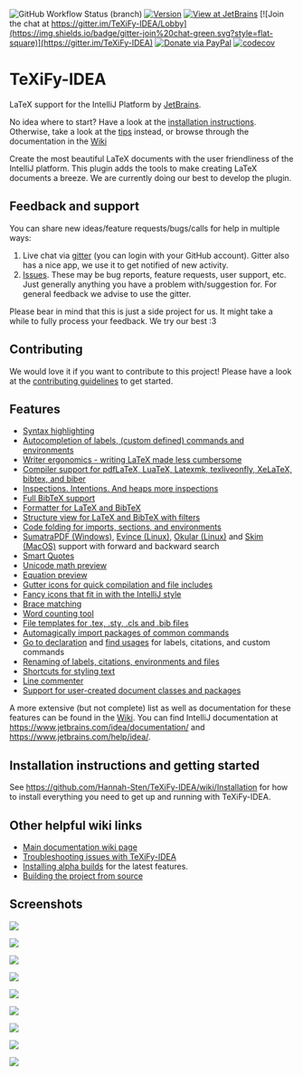 ![GitHub Workflow Status (branch)](https://img.shields.io/github/workflow/status/Hannah-Sten/TeXiFy-IDEA/CI/master?style=flat-square)
[![Version](https://img.shields.io/jetbrains/plugin/v/9473-texify-idea.svg?style=flat-square)](https://plugins.jetbrains.com/plugin/9473-texify-idea)
[![View at JetBrains](https://img.shields.io/jetbrains/plugin/d/9473-texify-idea.svg?style=flat-square)](https://plugins.jetbrains.com/plugin/9473-texify-idea)
[![Join the chat at https://gitter.im/TeXiFy-IDEA/Lobby](https://img.shields.io/badge/gitter-join%20chat-green.svg?style=flat-square)](https://gitter.im/TeXiFy-IDEA)
[![Donate via PayPal](https://img.shields.io/badge/Donate!-PayPal-orange.png?style=flat-square)](https://www.paypal.me/HannahSchellekens)
[![codecov](https://img.shields.io/codecov/c/github/Hannah-Sten/TeXiFy-IDEA/master?style=flat-square)](https://codecov.io/gh/Hannah-Sten/TeXiFy-IDEA)

# TeXiFy-IDEA
LaTeX support for the IntelliJ Platform by [JetBrains](https://www.jetbrains.com/).

No idea where to start? Have a look at the [installation instructions](https://github.com/Hannah-Sten/TeXiFy-IDEA/wiki/Installation). Otherwise, take a look at the [tips](https://github.com/Hannah-Sten/TeXiFy-IDEA/wiki/Installation) instead, or browse through the documentation in the [Wiki](https://github.com/Hannah-Sten/TeXiFy-IDEA/wiki/Features)

Create the most beautiful LaTeX documents with the user friendliness of the IntelliJ platform.
This plugin adds the tools to make creating LaTeX documents a breeze. We are currently doing our best to develop the plugin.

## Feedback and support
You can share new ideas/feature requests/bugs/calls for help in multiple ways:
1. Live chat via [gitter](https://gitter.im/TeXiFy-IDEA) (you can login with your GitHub account). Gitter also has a nice app, we use it to get notified of new activity.
2. [Issues](https://github.com/Hannah-Sten/TeXiFy-IDEA/issues). These may be bug reports, feature requests, user support, etc. Just generally anything you have a problem with/suggestion for. For general feedback we advise to use the gitter.

Please bear in mind that this is just a side project for us. It might take a while to fully process your feedback. We try our best :3

## Contributing
We would love it if you want to contribute to this project!
Please have a look at the [contributing guidelines](CONTRIBUTING.md) to get started.

## Features

* [Syntax highlighting](https://github.com/Hannah-Sten/TeXiFy-IDEA/wiki/Syntax-highlighting)
* [Autocompletion of labels, (custom defined) commands and environments](https://github.com/Hannah-Sten/TeXiFy-IDEA/wiki/Autocomplete)
* [Writer ergonomics - writing LaTeX made less cumbersome](https://www.jetbrains.com/idea/features/)
* [Compiler support for pdfLaTeX, LuaTeX, Latexmk, texliveonfly, XeLaTeX, bibtex, and biber](https://github.com/Hannah-Sten/TeXiFy-IDEA/wiki/Compilers)
* [Inspections. Intentions. And heaps more inspections](https://github.com/Hannah-Sten/TeXiFy-IDEA/wiki/Features#inspections)
* [Full BibTeX support](https://github.com/Hannah-Sten/TeXiFy-IDEA/wiki/Features#bibtex)
* [Formatter for LaTeX and BibTeX](https://github.com/Hannah-Sten/TeXiFy-IDEA/wiki/Code-formatting)
* [Structure view for LaTeX and BibTeX with filters](https://github.com/Hannah-Sten/TeXiFy-IDEA/wiki/Structure%20view)
* [Code folding for imports, sections, and environments](https://github.com/Hannah-Sten/TeXiFy-IDEA/wiki/Code-folding)
* [SumatraPDF (Windows)](https://github.com/Hannah-Sten/TeXiFy-IDEA/wiki/SumatraPDF-support), [Evince (Linux)](https://github.com/Hannah-Sten/TeXiFy-IDEA/wiki/Evince-support), [Okular (Linux)](https://github.com/Hannah-Sten/TeXiFy-IDEA/wiki/Okular-support) and [Skim (MacOS)](https://github.com/Hannah-Sten/TeXiFy-IDEA/wiki/Skim-support) support with forward and backward search
* [Smart Quotes](https://github.com/Hannah-Sten/TeXiFy-IDEA/wiki/Smart-quotes)
* [Unicode math preview](https://github.com/Hannah-Sten/TeXiFy-IDEA/wiki/Preview#Unicode-math-preview)
* [Equation preview](https://github.com/Hannah-Sten/TeXiFy-IDEA/wiki/Preview#Equation-preview)
* [Gutter icons for quick compilation and file includes](https://github.com/Hannah-Sten/TeXiFy-IDEA/wiki/File-inclusion-navigation)
* [Fancy icons that fit in with the IntelliJ style](https://github.com/Hannah-Sten/TeXiFy-IDEA/wiki/UI#Icons)
* [Brace matching](https://github.com/Hannah-Sten/TeXiFy-IDEA/wiki/Brace-matching)
* [Word counting tool](https://github.com/Hannah-Sten/TeXiFy-IDEA/wiki/Menu-entries#Word-counting-tool)
* [File templates for .tex, .sty, .cls and .bib files](https://github.com/Hannah-Sten/TeXiFy-IDEA/wiki/Menu-entries#file-templates)
* [Automagically import packages of common commands](https://github.com/Hannah-Sten/TeXiFy-IDEA/wiki/Automatic-package-importing)
* [Go to declaration](https://github.com/Hannah-Sten/TeXiFy-IDEA/wiki/Go-to-declaration) and [find usages](https://github.com/Hannah-Sten/TeXiFy-IDEA/wiki/Find-usages) for labels, citations, and custom commands
* [Renaming of labels, citations, environments and files](https://github.com/Hannah-Sten/TeXiFy-IDEA/wiki/Refactoring)
* [Shortcuts for styling text](https://github.com/Hannah-Sten/TeXiFy-IDEA/wiki/Features#menu-entries)
* [Line commenter](https://github.com/Hannah-Sten/TeXiFy-IDEA/wiki/Line-commenting)
* [Support for user-created document classes and packages](https://github.com/Hannah-Sten/TeXiFy-IDEA/wiki/File-inclusion-navigation)

A more extensive (but not complete) list as well as documentation for these features can be found in the [Wiki](https://github.com/Hannah-Sten/TeXiFy-IDEA/wiki/Features).
You can find IntelliJ documentation at https://www.jetbrains.com/idea/documentation/ and https://www.jetbrains.com/help/idea/.

## Installation instructions and getting started

See https://github.com/Hannah-Sten/TeXiFy-IDEA/wiki/Installation for how to install everything you need to get up and running with TeXiFy-IDEA.

## Other helpful wiki links

* [Main documentation wiki page](https://github.com/Hannah-Sten/TeXiFy-IDEA/wiki/Features)
* [Troubleshooting issues with TeXiFy-IDEA](https://github.com/Hannah-Sten/TeXiFy-IDEA/wiki/Troubleshooting)
* [Installing alpha builds](https://github.com/Hannah-Sten/TeXiFy-IDEA/wiki/Alpha-builds) for the latest features.
* [Building the project from source](https://github.com/Hannah-Sten/TeXiFy-IDEA/wiki/Contributing-to-TeXiFy#building-from-source)

## Screenshots

![](https://plugins.jetbrains.com/files/9473/screenshot_19301.png)

![](https://plugins.jetbrains.com/files/9473/screenshot_19302.png)

![](https://plugins.jetbrains.com/files/9473/screenshot_19303.png)

![](https://plugins.jetbrains.com/files/9473/screenshot_19304.png)

![](https://plugins.jetbrains.com/files/9473/screenshot_19305.png)

![](https://plugins.jetbrains.com/files/9473/screenshot_19306.png)

![](https://plugins.jetbrains.com/files/9473/screenshot_19307.png)

![](https://plugins.jetbrains.com/files/9473/screenshot_19308.png)

![](https://plugins.jetbrains.com/files/9473/screenshot_19309.png)
